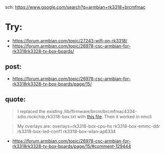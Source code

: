 sch: https://www.google.com/search?q=armbian+rk3318+brcmfmac

# Try:
- https://forum.armbian.com/topic/27243-wifi-on-rk3318/
- https://forum.armbian.com/topic/26978-csc-armbian-for-rk3318rk3328-tv-box-boards/


## post:
- https://forum.armbian.com/topic/26978-csc-armbian-for-rk3318rk3328-tv-box-boards/page/15/

## quote:
>I replaced the existing /lib/firmware/brcm/brcmfmac4334-sdio.rockchip,rk3318-box.txt with [this file](https://raw.githubusercontent.com/armbian/firmware/master/brcm/brcmfmac4334-sdio.rockchip%2Crk3318-box.txt). Then it worked in nmcli

>My overlays are: overlays=rk3318-box-cpu-hs rk3318-box-emmc-ddr rk3318-box-led-conf1 rk3318-box-wlan-ap6334
- https://forum.armbian.com/topic/26978-csc-armbian-for-rk3318rk3328-tv-box-boards/page/15/#comment-129444
